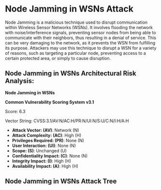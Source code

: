 # Node Jamming in WSNs Attack 

Node Jamming is a malicious technique used to disrupt communication within Wireless Sensor Networks (WSNs). It involves flooding the network with noise/interference signals, preventing sensor nodes from being able to communicate with their neighbors, thus resulting in a denial of service. This can be very damaging to the network, as it prevents the WSN from fulfilling its purpose. Attackers may use this technique to disrupt a WSN for a variety of reasons, such as targeting a particular node, preventing access to a certain protected area, or simply to cause disruption.

## Node Jamming in WSNs Architectural Risk Analysis: 

**Node Jamming in WSNs**

**Common Vulnerability Scoring System v3.1**

Score: 6.3

Vector String: CVSS:3.1/AV:N/AC:H/PR:N/UI:N/S:U/C:N/I:H/A:H

* **Attack Vector: (AV)**: Network (N)
* **Attack Complexity: (AC)**: High (H)
* **Privileges Required: (PR)**: None (N)
* **User Interaction: (UI)**: None (N)
* **Scope: (S)**: Unchanged (U)
* **Confidentiality Impact: (C)**: None (N)
* **Integrity Impact: (I)**: High (H)
* **Availability Impact: (A)**: High (H)

## Node Jamming in WSNs Attack Tree